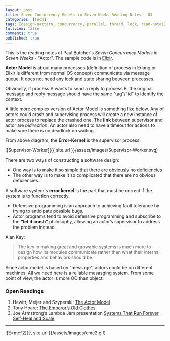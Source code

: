 ```yaml
---
layout: post
title: Seven Concurrency Models in Seven Weeks Reading Notes - 04
categories: [tech]
tags: [design-pattern, concurrency, parallel, thread, lock, read-notes]
fullview: false
comments: true
published: true
---
```


This is the reading notes of Paul Butcher's *Seven Concurrency Models in Seven Weeks* - "Actor". The sample code is in [Elixir](http://elixir-lang.org/).

**Actor Model** is about many processes (definition of process in Erlang or Elixir is different from normal OS concept) communicate via message queue. It does not need any lock and state sharing between processes.

Obviously, if process A wants to send a reply to process B, the original message and reply message should have the same "tag"/"id" to identify the context.

A little more complex version of Actor Model is something like below. Any of actors could crash and supervising process will create a new instance of actor process to replace the crashed one. The **link** between supervisor and actor are *bidirection*. An actor also need to have a timeout for actions to make sure there is no deadlock on waiting. 

From above diagram, the **Error-Kernel** is the supervisor process.

![Supervisor-Worker]({{ site.url }}/assets/images/Supervisor-Worker.svg)

There are two ways of constructing a software design: 
  - One way is to make it so simple that there are obviously no deficiencies
  - The other way is to make it so complicated that there are no obvious deficiencies.

A software system's **error kernel** is the part that must be correct if the system is to function correctly. 
  - Defensive programming is an approach to achieving fault tolerance by trying to anticipate possible bugs.
  - Actor programs tend to avoid defensive programming and subscribe to the **“let it crash”** philosophy, allowing an actor’s supervisor to address the problem instead.

Alan Kay:

> The key in making great and growable systems is much more to design how its modules communicate rather than what their internal properties and behaviors should be.

Since actor model is based on "message", actors could be on different machines. All we need here is a reliable mesasging system. From some point of view, the actor is more OO than object.

### Open Readings
1. Hewitt, Meijer and Szyperski: [The Actor Model](https://channel9.msdn.com/Shows/Going+Deep/Hewitt-Meijer-and-Szyperski-The-Actor-Model-everything-you-wanted-to-know-but-were-afraid-to-ask)
2. Tony Hoare: [The Emperor’s Old Clothes](http://zoo.cs.yale.edu/classes/cs422/2011/bib/hoare81emperor.pdf)
3. Joe Armstrong’s Lambda Jam presentation [Systems That Run Forever Self-Heal and Scale](https://www.infoq.com/presentations/self-heal-scalable-system)



---
![E=mc^2]({{ site.url }}/assets/images/emc2.gif)